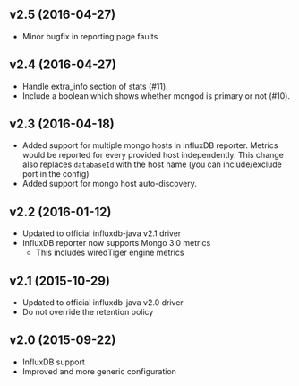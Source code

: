## v2.5 (2016-04-27)

* Minor bugfix in reporting page faults

## v2.4 (2016-04-27)

* Handle extra_info section of stats (#11).
* Include a boolean which shows whether mongod is primary or not (#10).

## v2.3 (2016-04-18)

* Added support for multiple mongo hosts in influxDB reporter. Metrics would be reported for every provided host independently. 
  This change also replaces `databaseId` with the host name (you can include/exclude port in the config)  
* Added support for mongo host auto-discovery. 
  
## v2.2 (2016-01-12)

* Updated to official influxdb-java v2.1 driver
* InfluxDB reporter now supports Mongo 3.0 metrics
  * This includes wiredTiger engine metrics

## v2.1 (2015-10-29)

* Updated to official influxdb-java v2.0 driver
* Do not override the retention policy

## v2.0 (2015-09-22)

* InfluxDB support
* Improved and more generic configuration